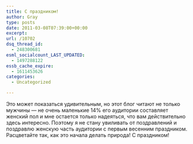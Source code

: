 ```yaml
---
title: С праздником!
author: Gray
type: posts
date: 2011-03-08T07:39:00+00:00
excerpt:
url: /10702
dsq_thread_id:
  - 248300681
esml_socialcount_LAST_UPDATED:
  - 1497288122
essb_cache_expire:
  - 1611453626
categories:
  - Uncategorized

---
```








Это может показаться удивительным, но этот блог читают не только мужчины — не очень маленькие 14% его аудитории составляет женский пол и мне остается только надеяться, что вам действительно здесь интересно. Поэтому я не стану увиливать от поздравлений и поздравлю женскую часть аудитории с первым весенним праздником. Расцветайте так, как это начала делать природа! С праздником!